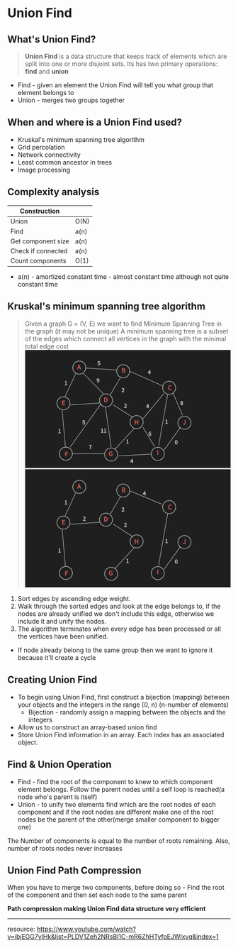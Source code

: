 # Union Find

## What's Union Find?

> **Union Find** is a data structure that keeps track of elements which are split
> into one or more disjoint sets. Its has two primary operations: **find** and **union**

- Find - given an element the Union Find will tell you what group that element belongs to
- Union - merges two groups together

## When and where is a Union Find used?

- Kruskal's minimum spanning tree algorithm
- Grid percolation
- Network connectivity
- Least common ancestor in trees
- Image processing

## Complexity analysis

| Construction       |      |
|--------------------|------|
| Union              | O(N) |
| Find               | a(n) |
| Get component size | a(n) |
| Check if connected | a(n) |
| Count components   | O(1) |

- a(n) - amortized constant time - almost constant time although not quite constant time

## Kruskal's minimum spanning tree algorithm

> Given a graph G = (V, E) we want to find Minimum Spanning Tree in the graph (it may not be unique)
> A minimum spanning tree is a subset of the edges which connect all vertices in the graph with
> the minimal total edge cost
![img.png](img/img.png)
![img_1.png](img/img_1.png)

1) Sort edges by ascending edge weight.
2) Walk through the sorted edges and look at the edge belongs to,
   if the nodes are already unified we don't include this edge, otherwise
   we include it and unify the nodes.
3) The algorithm terminates when every edge has been processed or all the vertices have been unified.

- If node already belong to the same group then we want to ignore it because it'll create a cycle

## Creating Union Find

- To begin using Union Find, first construct a bijection (mapping) between your objects
  and the integers in the range [0, n) (n-number of elements)
    - Bijection - randomly assign a mapping between the objects and the integers
- Allow us to construct an array-based union find
- Store Union Find information in an array. Each index has an associated object.

## Find & Union Operation

- Find - find the root of the component to knew to which component element belongs.
  Follow the parent nodes until a self loop is reached(a node who's parent is itself)
- Union - to unify two elements find which are the root nodes of each component and if the
  root nodes are different make one of the root nodes be the parent of the other(merge smaller component to bigger one)

The Number of components is equal to the number of roots remaining. Also, number of roots nodes never increases

## Union Find Path Compression
When you have to merge two components, before doing so -
Find the root of the component and then set each node to the same parent

**Path compression making Union Find data structure very efficient**

---
resource: https://www.youtube.com/watch?v=ibjEGG7ylHk&list=PLDV1Zeh2NRsBI1C-mR6ZhHTyfoEJWlxvq&index=1